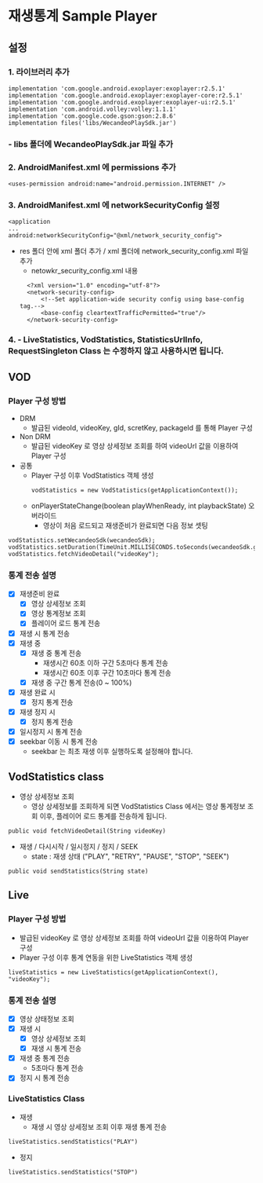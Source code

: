 # 재생통계 Sample Player

## **설정**

### 1. 라이브러리 추가
    implementation 'com.google.android.exoplayer:exoplayer:r2.5.1'
    implementation 'com.google.android.exoplayer:exoplayer-core:r2.5.1'
    implementation 'com.google.android.exoplayer:exoplayer-ui:r2.5.1'
    implementation 'com.android.volley:volley:1.1.1'
    implementation 'com.google.code.gson:gson:2.8.6'
    implementation files('libs/WecandeoPlaySdk.jar')

### - libs 폴더에 WecandeoPlaySdk.jar 파일 추가 

### 2. AndroidManifest.xml 에 permissions 추가
```
<uses-permission android:name="android.permission.INTERNET" />
```

### 3. AndroidManifest.xml 에 networkSecurityConfig 설정
```
<application
...
android:networkSecurityConfig="@xml/network_security_config">
```
- res 폴더 안에 xml 폴더 추가 / xml 폴더에 network_security_config.xml 파일 추가
  - netowkr_security_config.xml 내용
  ```
    <?xml version="1.0" encoding="utf-8"?>
    <network-security-config>
        <!--Set application-wide security config using base-config tag.-->
        <base-config cleartextTrafficPermitted="true"/>
    </network-security-config>
  ```  

### 4. - LiveStatistics, VodStatistics, StatisticsUrlInfo, RequestSingleton Class 는 수정하지 않고 사용하시면 됩니다.

## VOD
### Player 구성 방법
- DRM
  - 발급된 videoId, videoKey, gId, scretKey, packageId 를 통해 Player 구성
- Non DRM
  - 발급된 videoKey 로 영상 상세정보 조회를 하여 videoUrl 값을 이용하여 Player 구성
- 공통
  - Player 구성 이후 VodStatistics 객체 생성
     ```
    vodStatistics = new VodStatistics(getApplicationContext());
    ```
  - onPlayerStateChange(boolean playWhenReady, int playbackState) 오버라이드
    - 영상이 처음 로드되고 재생준비가 완료되면 다음 정보 셋팅
```
vodStatistics.setWecandeoSdk(wecandeoSdk);
vodStatistics.setDuration(TimeUnit.MILLISECONDS.toSeconds(wecandeoSdk.getPlayer().getDuration()));
vodStatistics.fetchVideoDetail("videoKey");
``` 

### 통계 전송 설명
- [x] 재생준비 완료
  - [x] 영상 상세정보 조회
  - [x] 영상 통계정보 조회
  - [x] 플레이어 로드 통계 전송
- [x] 재생 시 통계 전송
- [x] 재생 중
  - [x] 재생 중 통계 전송 
    - 재생시간 60초 이하 구간 5초마다 통계 전송
    - 재생시간 60초 이후 구간 10초마다 통계 전송
  - [x] 재생 중 구간 통계 전송(0 ~ 100%)
- [x] 재생 완료 시
  - [x] 정지 통계 전송
- [x] 재생 정지 시
  - [x] 정지 통계 전송
- [x] 일시정지 시 통계 전송
- [x] seekbar 이동 시 통계 전송
  - seekbar 는 최초 재생 이후 실행하도록 설정해야 합니다.

## VodStatistics class
-  영상 상세정보 조회
   - 영상 상세정보를 조회하게 되면 VodStatistics Class 에서는
영상 통계정보 조회 이후, 플레이어 로드 통계를 전송하게 됩니다.
```
public void fetchVideoDetail(String videoKey)
```
- 재생 / 다시시작 / 일시정지 / 정지 / SEEK
  - state : 재생 상태 ("PLAY", "RETRY", "PAUSE", "STOP", "SEEK")
```
public void sendStatistics(String state)
```

## Live
### Player 구성 방법
- 발급된 videoKey 로 영상 상세정보 조회를 하여 videoUrl 값을 이용하여 Player 구성
- Player 구성 이후 통계 연동을 위한 LiveStatistics 객체 생성
```
liveStatistics = new LiveStatistics(getApplicationContext(), "videoKey");
```

### 통계 전송 설명
- [x] 영상 상태정보 조회
- [x] 재생 시
  - [x] 영상 상세정보 조회
  - [x] 재생 시 통계 전송
- [x] 재생 중 통계 전송
  - 5초마다 통계 전송
- [x] 정지 시 통계 전송

### LiveStatistics Class
- 재생
  - 재생 시 영상 상세정보 조회 이후 재생 통계 전송
```
liveStatistics.sendStatistics("PLAY")
```
- 정지
```
liveStatistics.sendStatistics("STOP")
```